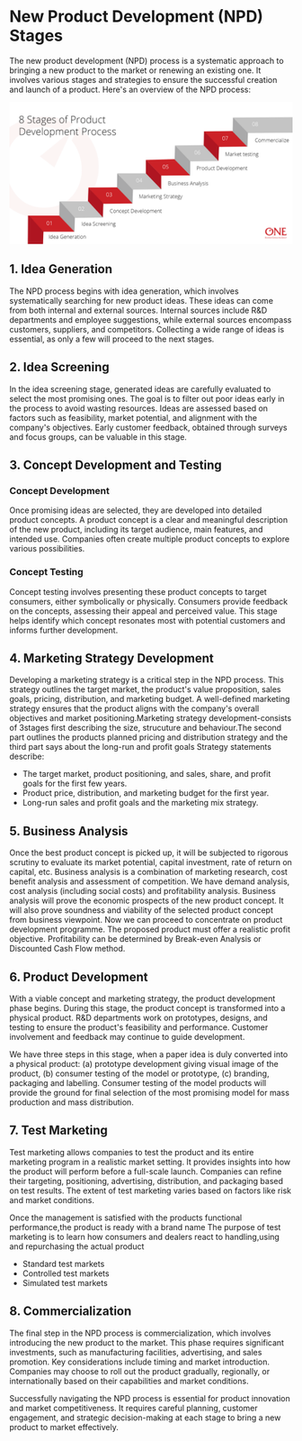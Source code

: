 # New Product Development (NPD) Stages

The new product development (NPD) process is a systematic approach to bringing a new product to the market or renewing an existing one. It involves various stages and strategies to ensure the successful creation and launch of a product. Here's an overview of the NPD process:

![New Product Development Stages](image-1.png)

## 1. Idea Generation

The NPD process begins with idea generation, which involves systematically searching for new product ideas. These ideas can come from both internal and external sources. Internal sources include R&D departments and employee suggestions, while external sources encompass customers, suppliers, and competitors. Collecting a wide range of ideas is essential, as only a few will proceed to the next stages.

## 2. Idea Screening

In the idea screening stage, generated ideas are carefully evaluated to select the most promising ones. The goal is to filter out poor ideas early in the process to avoid wasting resources. Ideas are assessed based on factors such as feasibility, market potential, and alignment with the company's objectives. Early customer feedback, obtained through surveys and focus groups, can be valuable in this stage.

## 3. Concept Development and Testing

### Concept Development

Once promising ideas are selected, they are developed into detailed product concepts. A product concept is a clear and meaningful description of the new product, including its target audience, main features, and intended use. Companies often create multiple product concepts to explore various possibilities.

### Concept Testing

Concept testing involves presenting these product concepts to target consumers, either symbolically or physically. Consumers provide feedback on the concepts, assessing their appeal and perceived value. This stage helps identify which concept resonates most with potential customers and informs further development.

## 4. Marketing Strategy Development

Developing a marketing strategy is a critical step in the NPD process. This strategy outlines the target market, the product's value proposition, sales goals, pricing, distribution, and marketing budget. A well-defined marketing strategy ensures that the product aligns with the company's overall objectives and market positioning.Marketing strategy development-consists of 3stages first describing the size, strucuture and behaviour.The second part outlines the products planned pricing and distribution strategy and the third part says about the long-run and profit goals
Strategy statements describe:
- The target market, product positioning, and sales, share, and profit goals for the first few years.
- Product price, distribution, and marketing budget for the first year.
- Long-run sales and profit goals and the marketing mix strategy.


## 5. Business Analysis

Once the best product concept is picked up, it will be subjected to rigorous scrutiny to evaluate its market potential, capital investment, rate of return on capital, etc. Business analysis is a combination of marketing research, cost benefit analysis and assessment of competition. We have demand analysis, cost analysis (including social costs) and profitability analysis. Business analysis will prove the economic prospects of the new product concept. It will also prove soundness and viability of the selected product concept from business viewpoint. Now we can proceed to concentrate on product development programme. The proposed product must offer a realistic profit objective. Profitability can be determined by Break-even Analysis or Discounted Cash Flow method.

## 6. Product Development

With a viable concept and marketing strategy, the product development phase begins. During this stage, the product concept is transformed into a physical product. R&D departments work on prototypes, designs, and testing to ensure the product's feasibility and performance. Customer involvement and feedback may continue to guide development.

We have three steps in this stage, when a paper idea is duly converted into a physical product:
(a) prototype development giving visual image of the product,
(b) consumer testing of the model or prototype,
(c) branding, packaging and labelling. Consumer testing of the model products will provide the ground for final selection of the most promising model for mass production and mass distribution.

## 7. Test Marketing

Test marketing allows companies to test the product and its entire marketing program in a realistic market setting. It provides insights into how the product will perform before a full-scale launch. Companies can refine their targeting, positioning, advertising, distribution, and packaging based on test results. The extent of test marketing varies based on factors like risk and market conditions.

Once the management is satisfied with the products functional performance,the product is ready with a brand name
The purpose of test marketing is to learn how consumers and dealers react to handling,using and repurchasing the actual product
- Standard test markets
- Controlled test markets
- Simulated test markets


## 8. Commercialization

The final step in the NPD process is commercialization, which involves introducing the new product to the market. This phase requires significant investments, such as manufacturing facilities, advertising, and sales promotion. Key considerations include timing and market introduction. Companies may choose to roll out the product gradually, regionally, or internationally based on their capabilities and market conditions.

Successfully navigating the NPD process is essential for product innovation and market competitiveness. It requires careful planning, customer engagement, and strategic decision-making at each stage to bring a new product to market effectively.

